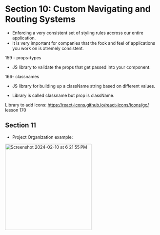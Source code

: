 # Section 10: Custom Navigating and Routing Systems

- Enforcing a very consistent set of styling rules accross our entire application.
- It is very important for companies that the fook and feel of applications you work on is xtremely consistent.

159 - props-types
- JS library to validate the props that get passed into your component.

166- classnames
- JS library for building up a className string based on different values.
* Library is called classname but prop is className.

Library to add icons: https://react-icons.github.io/react-icons/icons/go/
lesson 170

## Section 11

- Project Organization example:
<img width="283" alt="Screenshot 2024-02-10 at 6 21 55 PM" src="https://github.com/JessicaRodriguesFelix/udemy-modern-react-with-redux/assets/40796998/ca43d7f4-3445-4e9b-8c34-11158904518a">
